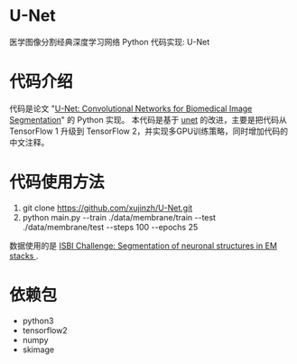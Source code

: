# U-Net
医学图像分割经典深度学习网络 Python 代码实现: U-Net

# 代码介绍
代码是论文 "[U-Net: Convolutional Networks for Biomedical Image Segmentation](https://link.springer.com/chapter/10.1007%2F978-3-319-24574-4_28)" 的 Python 实现。 本代码是基于 [unet](https://github.com/zhixuhao/unet) 的改进，主要是把代码从 TensorFlow 1 升级到 TensorFlow 2，并实现多GPU训练策略，同时增加代码的中文注释。

# 代码使用方法
1. git clone https://github.com/xujinzh/U-Net.git
2. python main.py --train ./data/membrane/train --test ./data/membrane/test --steps 100 --epochs 25

数据使用的是 [ISBI Challenge: Segmentation of neuronal structures in EM stacks
](http://brainiac2.mit.edu/isbi_challenge/).

# 依赖包
- python3
- tensorflow2
- numpy
- skimage
